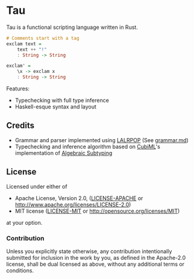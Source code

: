 #  Tau

Tau is a functional scripting language written in Rust.

```hs
# Comments start with a tag
exclam text = 
    text ++ "!"
    : String -> String

exclam' =
    \x -> exclam x
    : String -> String
```

Features:
- Typechecking with full type inference
- Haskell-esque syntax and layout

## Credits
- Grammar and parser implemented using [LALRPOP][] (See [grammar.md](src/grammar.lalrpop))
- Typechecking and inference algorithm based on [CubiML][]'s implementation of [Algebraic Subtyping][]

[LALRPOP]: https://github.com/lalrpop/lalrpop/
[CubiML]: https://blog.polybdenum.com/2020/07/04/subtype-inference-by-example-part-1-introducing-cubiml.html
[Algebraic Subtyping]: https://www.cs.tufts.edu/~nr/cs257/archive/stephen-dolan/thesis.pdf

## License
Licensed under either of
- Apache License, Version 2.0, ([LICENSE-APACHE](LICENSE-APACHE) or http://www.apache.org/licenses/LICENSE-2.0)
- MIT license ([LICENSE-MIT](LICENSE-MIT) or http://opensource.org/licenses/MIT)

at your option.

### Contribution
Unless you explicitly state otherwise, any contribution intentionally submitted for inclusion in the work by you, as defined in the Apache-2.0 license, shall be dual licensed as above, without any additional terms or conditions.

